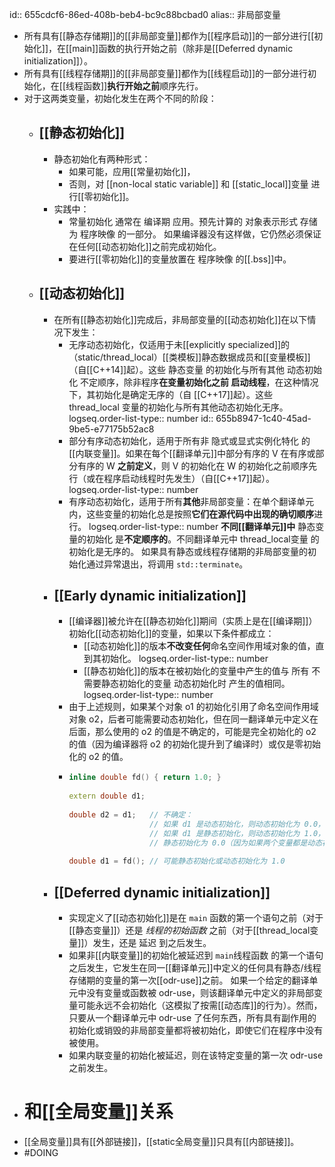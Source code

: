 id:: 655cdcf6-86ed-408b-beb4-bc9c88bcbad0
alias:: 非局部变量

- 所有具有[[静态存储期]]的[[非局部变量]]都作为[[程序启动]]的一部分进行[[初始化]]，在[[main]]函数的执行开始之前（除非是[[Deferred dynamic initialization]]）。
- 所有具有[[线程存储期]]的[[非局部变量]]都作为[[线程启动]]的一部分进行初始化，在[[线程函数]]**执行开始之前**顺序先行。
- 对于这两类变量，初始化发生在两个不同的阶段：
	- ## [[静态初始化]]
		- 静态初始化有两种形式：
			- 如果可能，应用[[常量初始化]]，
			- 否则，对 [[non-local static variable]] 和 [[static_local]]变量 进行[[零初始化]]。
		- 实践中：
			- 常量初始化 通常在 编译期 应用。预先计算的 对象表示形式 存储为 程序映像 的一部分。
			  如果编译器没有这样做，它仍然必须保证在任何[[动态初始化]]之前完成初始化。
			- 要进行[[零初始化]]的变量放置在 程序映像 的[[.bss]]中。
	- ## [[动态初始化]]
		- 在所有[[静态初始化]]完成后，非局部变量的[[动态初始化]]在以下情况下发生：
			- 无序动态初始化，仅适用于未[[explicitly specialized]]的（static/thread_local）[[类模板]]静态数据成员和[[变量模板]]（自[[C++14]]起）。这些 静态变量 的初始化与所有其他 动态初始化 不定顺序，除非程序**在变量初始化之前 启动线程**，在这种情况下，其初始化是确定无序的（自 [[C++17]]起）。这些 thread_local 变量的初始化与所有其他动态初始化无序。
			  logseq.order-list-type:: number
			  id:: 655b8947-1c40-45ad-9be5-e77175b52ac8
			- 部分有序动态初始化，适用于所有非 隐式或显式实例化特化 的[[内联变量]]。如果在每个[[翻译单元]]中部分有序的 V 在有序或部分有序的 W **之前定义**，则 V 的初始化在 W 的初始化之前顺序先行（或在程序启动线程时先发生）（自[[C++17]]起）。
			  logseq.order-list-type:: number
			- 有序动态初始化，适用于所有**其他**非局部变量：在单个翻译单元内，这些变量的初始化总是按照**它们在源代码中出现的确切顺序**进行。
			  logseq.order-list-type:: number
			  **不同[[翻译单元]]中** 静态变量的初始化 是**不定顺序的**。不同翻译单元中 thread_local变量 的初始化是无序的。
			  如果具有静态或线程存储期的非局部变量的初始化通过异常退出，将调用 `std::terminate`。
		- ## [[Early dynamic initialization]]
			- [[编译器]]被允许在[[静态初始化]]期间（实质上是在[[编译期]]）初始化[[动态初始化]]的变量，如果以下条件都成立：
				- [[动态初始化]]的版本**不改变任何**命名空间作用域对象的值，直到其初始化。
				  logseq.order-list-type:: number
				- [[静态初始化]]的版本在被初始化的变量中产生的值与 所有 不需要静态初始化的变量 动态初始化时 产生的值相同。
				  logseq.order-list-type:: number
			- 由于上述规则，如果某个对象 o1 的初始化引用了命名空间作用域对象 o2，后者可能需要动态初始化，但在同一翻译单元中定义在后面，那么使用的 o2 的值是不确定的，可能是完全初始化的 o2 的值（因为编译器将 o2 的初始化提升到了编译时）或仅是零初始化的 o2 的值。
			- ``` cpp
			  inline double fd() { return 1.0; }
			   
			  extern double d1;
			   
			  double d2 = d1;   // 不确定：
			                    // 如果 d1 是动态初始化，则动态初始化为 0.0，或者
			                    // 如果 d1 是静态初始化，则动态初始化为 1.0，或者
			                    // 静态初始化为 0.0（因为如果两个变量都是动态初始化，那将是其值）
			   
			  double d1 = fd(); // 可能静态初始化或动态初始化为 1.0
			  
			  ```
		- ## [[Deferred dynamic initialization]]
			- 实现定义了[[动态初始化]]是在 `main` 函数的第一个语句之前（对于[[静态变量]]）还是 *线程的初始函数* 之前（对于[[thread_local变量]]）发生，还是 延迟 到之后发生。
			- 如果非[[内联变量]]的初始化被延迟到 `main`线程函数 的第一个语句之后发生，它发生在同一[[翻译单元]]中定义的任何具有静态/线程存储期的变量的第一次[[odr-use]]之前。
			  如果一个给定的翻译单元中没有变量或函数被 odr-use，则该翻译单元中定义的非局部变量可能永远不会初始化（这模拟了按需[[动态库]]的行为）。然而，只要从一个翻译单元中 odr-use 了任何东西，所有具有副作用的初始化或销毁的非局部变量都将被初始化，即使它们在程序中没有被使用。
			- 如果内联变量的初始化被延迟，则在该特定变量的第一次 odr-use 之前发生。
- # 和[[全局变量]]关系
- [[全局变量]]具有[[外部链接]]，[[static全局变量]]只具有[[内部链接]]。
- #DOING